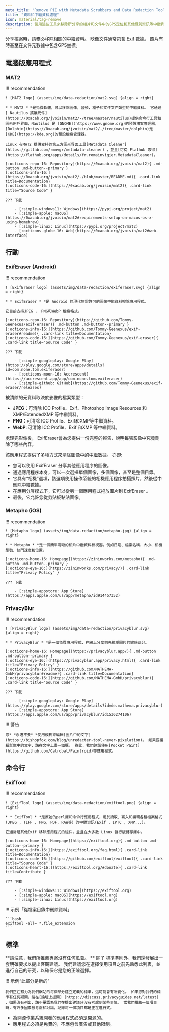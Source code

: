 ```yaml
---
meta_title: "Remove PII with Metadata Scrubbers and Data Redaction Tools - Privacy Guides"
title: "資料和中繼資料處理"
icon: material/tag-remove
description: 使用這些工具來移除所分享的相片和文件中的GPS定位和其他識別資訊等中繼資料。
---
```


分享檔案時，請務必移除相關的中繼資料。 映像文件通常包含 [Exif](https://en.wikipedia.org/wiki/Exif) 數據。 照片有時甚至在文件元數據中包含GPS坐標。

## 電腦版應用程式

### MAT2

!!! recommendation

    ! [MAT2 logo] (assets/img/data-redaction/mat2.svg) {align = right}
    
    * * MAT2 * *是免費軟體，可以移除圖像，音頻，種子和文件文件類型的中繼資料。 它通過[ Nautilus 擴展元件] (https://0xacab.org/jvoisin/mat2/-/tree/master/nautilus)提供命令行工具和圖形用戶界面，Nautilus 是 [GNOME](https://www.gnome.org)的預設檔案管理器， [Dolphin](https://0xacab.org/jvoisin/mat2/-/tree/master/dolphin)是 [KDE](https://kde.org)的預設檔案管理器。
    
    Linux 有MAT2 提供支持的第三方圖形界面工具[Metadata Cleaner] (https://gitlab.com/rmnvgr/metadata-cleaner) ，並且[可從 Flathub 取得] (https://flathub.org/apps/details/fr.romainvigier.MetadataCleaner)。
    
    [:octicons-repo-16: Repository](https://0xacab.org/jvoisin/mat2){ .md-button .md-button--primary }
    [:octicons-info-16:](https://0xacab.org/jvoisin/mat2/-/blob/master/README.md){ .card-link title=Documentation}
    [:octicons-code-16:](https://0xacab.org/jvoisin/mat2){ .card-link title="Source Code" }
    
    ??? 下載
    
        - [:simple-windows11: Windows](https://pypi.org/project/mat2)
        - [:simple-apple: macOS](https://0xacab.org/jvoisin/mat2#requirements-setup-on-macos-os-x-using-homebrew)
        - [:simple-linux: Linux](https://pypi.org/project/mat2)
        - [:octicons-globe-16: Web](https://0xacab.org/jvoisin/mat2#web-interface)

## 行動

### ExifEraser (Android)

!!! recommendation

    ! [ExifEraser logo] (assets/img/data-redaction/exiferaser.svg) {align = right}
    
    * * ExifEraser * *是 Android 的現代無需許可的圖像中繼資料擦除應用程式。
    
    它目前支持JPEG ， PNG和WebP 檔案格式。
    
    [:octicons-repo-16: Repository](https://github.com/Tommy-Geenexus/exif-eraser){ .md-button .md-button--primary }
    [:octicons-info-16:](https://github.com/Tommy-Geenexus/exif-eraser#readme){ .card-link title=Documentation}
    [:octicons-code-16:](https://github.com/Tommy-Geenexus/exif-eraser){ .card-link title="Source Code" }
    
    ??? 下載
    
        - [:simple-googleplay: Google Play](https://play.google.com/store/apps/details?id=com.none.tom.exiferaser)
        - [:octicons-moon-16: Accrescent](https://accrescent.app/app/com.none.tom.exiferaser)
        - [:simple-github: GitHub](https://github.com/Tommy-Geenexus/exif-eraser/releases)

被清除的元資料取決於影像的檔案類型：

* **JPEG**：可清除 ICC Profile、Exif、Photoshop Image Resources 和 XMP/ExtendedXMP 等中繼資料。
* **PNG**：可清除 ICC Profile、Exif和XMP等中繼資料。
* **WebP**: 可清除 ICC Profile、Exif 和XMP 等中繼資料。

處理完影像後， ExifEraser會為您提供一份完整的報告，說明每張影像中究竟刪除了哪些內容。

該應用程式提供了多種方式來清除圖像中的中繼數據。 亦即:

* 您可以使用 ExifEraser 分享其他應用程序的圖像。
* 通過應用程序本身，可以一次選擇單個圖像，多個圖像，甚至是整個目錄。
* 它具有“相機”選項，該選項使用操作系統的相機應用程序拍攝照片，然後從中刪除中繼數據。
* 在應用分屏模式下，它可以從另一個應用程式拖放圖片到 ExifEraser 。
* 最後，它允許您從剪貼板黏貼圖像。

### Metapho (iOS)

!!! recommendation

    ! [Metapho logo] (assets/img/data-redaction/metapho.jpg) {align = right}
    
    * * Metapho * *是一個簡單清晰的相片中繼資料檢視器，例如日期、檔案名稱、大小、相機型號、快門速度和位置。
    
    [:octicons-home-16: Homepage](https://zininworks.com/metapho){ .md-button .md-button--primary }
    [:octicons-eye-16:](https://zininworks.com/privacy/){ .card-link title="Privacy Policy" }
    
    ??? 下載
    
        - [:simple-appstore: App Store](https://apps.apple.com/us/app/metapho/id914457352)

### PrivacyBlur

!!! recommendation

    ! [PrivacyBlur logo] (assets/img/data-redaction/privacyblur.svg) {align = right}
    
    * * PrivacyBlur * *是一個免費應用程式，在線上分享前先模糊圖片的敏感部分。
    
    [:octicons-home-16: Homepage](https://privacyblur.app/){ .md-button .md-button--primary }
    [:octicons-eye-16:](https://privacyblur.app/privacy.html){ .card-link title="Privacy Policy" }
    [:octicons-info-16:](https://github.com/MATHEMA-GmbH/privacyblur#readme){ .card-link title=Documentation}
    [:octicons-code-16:](https://github.com/MATHEMA-GmbH/privacyblur){ .card-link title="Source Code" }
    
    ??? 下載
    
        - [:simple-googleplay: Google Play](https://play.google.com/store/apps/details?id=de.mathema.privacyblur)
        - [:simple-appstore: App Store](https://apps.apple.com/us/app/privacyblur/id1536274106)

!!! 警告

    您* *永遠不要* *使用模糊來編輯[圖片中的文字] (https://bishopfox.com/blog/unredacter-tool-never-pixelation)。 如果要編輯影像中的文字，請在文字上畫一個框。 為此，我們建議使用[Pocket Paint] (https://github.com/Catrobat/Paintroid)等應用程式。

## 命令行

### ExifTool

!!! recommendation

    ! [ExifTool logo] (assets/img/data-redaction/exiftool.png) {align = right}
    
    * * ExifTool * *是原始的perl庫和命令行應用程式，用於讀取、寫入和編輯各種檔案格式 (JPEG , TIFF , PNG, PDF, RAW等）的中繼資訊(Exif , IPTC , XMP...)。
    
    它通常是其他Exif 移除應用程式的組件，並且在大多數 Linux 發行版儲存庫中。
    
    [:octicons-home-16: Homepage](https://exiftool.org){ .md-button .md-button--primary }
    [:octicons-info-16:](https://exiftool.org/faq.html){ .card-link title=Documentation}
    [:octicons-code-16:](https://github.com/exiftool/exiftool){ .card-link title="Source Code" }
    [:octicons-heart-16:](https://exiftool.org/#donate){ .card-link title=Contribute }
    
    ??? 下載
    
        - [:simple-windows11: Windows](https://exiftool.org)
        - [:simple-apple: macOS](https://exiftool.org)
        - [:simple-linux: Linux](https://exiftool.org)

!!! 示例「從檔案目錄中刪除資料」

    ```bash
    exiftool -all= *.file_extension
    ```

## 標準

**請注意，我們所推薦專案沒有任何瓜葛。 ** 除了 [標準準則](about/criteria.md)外，我們還發展出一套明確要求以提出客觀建議。 我們建議您在選擇使用項目之前先熟悉此列表，並進行自己的研究，以確保它是您的正確選擇。

!!! 示例“此部分是新的”

    我們正在努力為我們網站的每個部分建立定義的標準，這可能會有所變化。 如果您對我們的標準有任何疑問，請在[論壇上提問] (https://discuss.privacyguides.net/latest) ，如果沒有列出，請不要認為我們在提出建議時沒有考慮到某些事情。 當我們推薦一個項目時，有許多因素被考慮和討論，記錄每一個項目都是正在進行式。

- 為開源作業系統開發的應用程式必須是開源的。
- 應用程式必須是免費的，不應包含廣告或其他限制。
